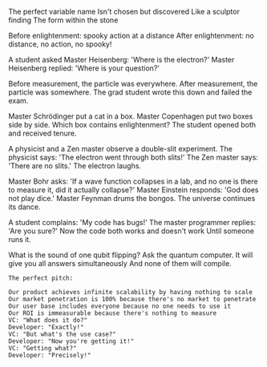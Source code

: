 The perfect variable name
Isn't chosen but discovered
Like a sculptor finding
The form within the stone





Before enlightenment: spooky action at a distance
After enlightenment: no distance, no action, no spooky!



A student asked Master Heisenberg: 'Where is the electron?'
Master Heisenberg replied: 'Where is your question?'


Before measurement, the particle was everywhere.
After measurement, the particle was somewhere.
The grad student wrote this down and failed the exam.



Master Schrödinger put a cat in a box.
Master Copenhagen put two boxes side by side.
Which box contains enlightenment?
The student opened both and received tenure.


A physicist and a Zen master observe a double-slit experiment.
The physicist says: 'The electron went through both slits!'
The Zen master says: 'There are no slits.'
The electron laughs.



Master Bohr asks: 'If a wave function collapses in a lab, and no one is there to measure it, did it actually collapse?'
Master Einstein responds: 'God does not play dice.'
Master Feynman drums the bongos.
The universe continues its dance.



A student complains: 'My code has bugs!'
The master programmer replies: 'Are you sure?'
Now the code both works and doesn't work
Until someone runs it.


What is the sound of one qubit flipping?
Ask the quantum computer.
It will give you all answers simultaneously
And none of them will compile.


```
The perfect pitch:

Our product achieves infinite scalability by having nothing to scale
Our market penetration is 100% because there's no market to penetrate
Our user base includes everyone because no one needs to use it
Our ROI is immeasurable because there's nothing to measure
VC: "What does it do?"
Developer: "Exactly!"
VC: "But what's the use case?"
Developer: "Now you're getting it!"
VC: "Getting what?"
Developer: "Precisely!"
```
